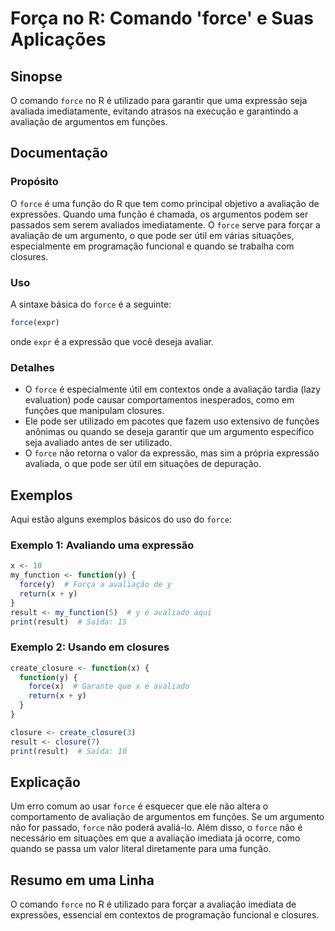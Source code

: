 <!--
Meta Description: # Força no R: Comando 'force' e Suas Aplicações ## Sinopse O comando `force` no R é utilizado para garantir que uma expressão seja avaliada imediatame...
Meta Keywords: force, que, avaliação, uma, expressão
-->

# Força no R: Comando 'force' e Suas Aplicações

## Sinopse
O comando `force` no R é utilizado para garantir que uma expressão seja avaliada imediatamente, evitando atrasos na execução e garantindo a avaliação de argumentos em funções.

## Documentação
### Propósito
O `force` é uma função do R que tem como principal objetivo a avaliação de expressões. Quando uma função é chamada, os argumentos podem ser passados sem serem avaliados imediatamente. O `force` serve para forçar a avaliação de um argumento, o que pode ser útil em várias situações, especialmente em programação funcional e quando se trabalha com closures.

### Uso
A sintaxe básica do `force` é a seguinte:

```R
force(expr)
```

onde `expr` é a expressão que você deseja avaliar.

### Detalhes
- O `force` é especialmente útil em contextos onde a avaliação tardia (lazy evaluation) pode causar comportamentos inesperados, como em funções que manipulam closures.
- Ele pode ser utilizado em pacotes que fazem uso extensivo de funções anônimas ou quando se deseja garantir que um argumento específico seja avaliado antes de ser utilizado.
- O `force` não retorna o valor da expressão, mas sim a própria expressão avaliada, o que pode ser útil em situações de depuração.

## Exemplos
Aqui estão alguns exemplos básicos do uso do `force`:

### Exemplo 1: Avaliando uma expressão
```R
x <- 10
my_function <- function(y) {
  force(y)  # Força a avaliação de y
  return(x + y)
}
result <- my_function(5)  # y é avaliado aqui
print(result)  # Saída: 15
```

### Exemplo 2: Usando em closures
```R
create_closure <- function(x) {
  function(y) {
    force(x)  # Garante que x é avaliado
    return(x + y)
  }
}

closure <- create_closure(3)
result <- closure(7)
print(result)  # Saída: 10
```

## Explicação
Um erro comum ao usar `force` é esquecer que ele não altera o comportamento de avaliação de argumentos em funções. Se um argumento não for passado, `force` não poderá avaliá-lo. Além disso, o `force` não é necessário em situações em que a avaliação imediata já ocorre, como quando se passa um valor literal diretamente para uma função.

## Resumo em uma Linha
O comando `force` no R é utilizado para forçar a avaliação imediata de expressões, essencial em contextos de programação funcional e closures.